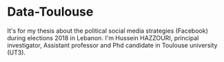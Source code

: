 # Data-Toulouse
It's for my thesis about the political social media strategies (Facebook) during elections 2018 in Lebanon.
I'm Hussein HAZZOURI, principal investigator, Assistant professor and Phd candidate in Toulouse university (UT3).
